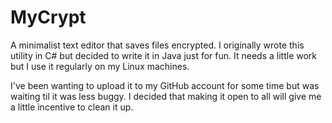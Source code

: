 # MyCrypt
A minimalist text editor that saves files encrypted. I originally wrote this utility in C# but decided to write it in Java just for fun. It needs a little work but I use it regularly on my Linux machines.

I've been wanting to upload it to my GitHub account for some time but was waiting til it was less buggy. I decided that making it open to all will give me a little incentive to clean it up.
